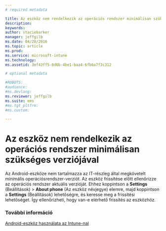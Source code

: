 ```yaml
---
# required metadata

title: Az eszköz nem rendelkezik az operációs rendszer minimálisan szükséges verziójával | Microsoft Intune
description:
keywords:
author: staciebarker
manager: jeffgilb
ms.date: 04/28/2016
ms.topic: article
ms.prod:
ms.service: microsoft-intune
ms.technology:
ms.assetid: 3ef43ff5-8d6b-4be1-baa4-6fb6a7f3c312

# optional metadata

#ROBOTS:
#audience:
#ms.devlang:
ms.reviewer: jeffgilb
ms.suite: ems
#ms.tgt_pltfrm:
#ms.custom:

---
```



# Az eszköz nem rendelkezik az operációs rendszer minimálisan szükséges verziójával

Az Android-eszköze nem tartalmazza az IT-részleg által megkövetelt minimális operációsrendszer-verziót. Az eszköz frissítése előtt ellenőrizze az operációs rendszer aktuális verzióját. Ehhez koppintson a **Settings** (Beállítások) &gt; **About phone** (Az eszköz névjegye) elemre, majd koppintson a **Settings** (Beállítások) lehetőségre, és keresse meg a frissítési lehetőséget. Így ellenőrizheti, hogy van-e elérhető frissítés az eszközhöz.


### További információ
[Android-eszköz használata az Intune-nal](using-your-android-device-with-intune.md)

<!--HONumber=May16_HO1-->


